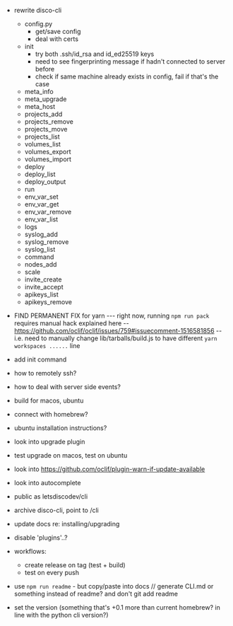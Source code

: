 - rewrite disco-cli

  - config.py
    - get/save config
    - deal with certs
  - init
    - try both .ssh/id_rsa and id_ed25519 keys
    - need to see fingerprinting message if hadn't connected to server before
    - check if same machine already exists in config, fail if that's the case
  - meta_info
  - meta_upgrade
  - meta_host
  - projects_add
  - projects_remove
  - projects_move
  - projects_list
  - volumes_list
  - volumes_export
  - volumes_import
  - deploy
  - deploy_list
  - deploy_output
  - run
  - env_var_set
  - env_var_get
  - env_var_remove
  - env_var_list
  - logs
  - syslog_add
  - syslog_remove
  - syslog_list
  - command
  - nodes_add
  - scale
  - invite_create
  - invite_accept
  - apikeys_list
  - apikeys_remove

- FIND PERMANENT FIX for yarn --- right now, running `npm run pack` requires manual hack explained here -- https://github.com/oclif/oclif/issues/759#issuecomment-1516581856 -- i.e. need to manually change lib/tarballs/build.js to have different `yarn workspaces ......` line
- add init command
- how to remotely ssh?
- how to deal with server side events?
- build for macos, ubuntu
- connect with homebrew?
- ubuntu installation instructions?
- look into upgrade plugin
- test upgrade on macos, test on ubuntu
- look into https://github.com/oclif/plugin-warn-if-update-available
- look into autocomplete
- public as letsdiscodev/cli
- archive disco-cli, point to /cli
- update docs re: installing/upgrading
- disable 'plugins'..?
- workflows:
  - create release on tag (test + build)
  - test on every push
- use `npm run readme` - but copy/paste into docs // generate CLI.md or something instead of readme? and don't git add readme
- set the version (something that's +0.1 more than current homebrew? in line with the python cli version?)

